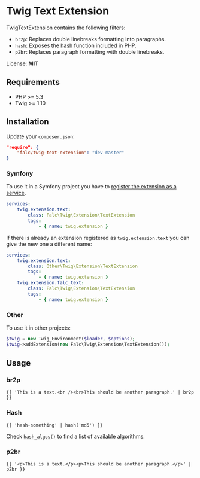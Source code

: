 # Twig Text Extension

TwigTextExtension contains the following filters:

* `br2p`: Replaces double linebreaks formatting into paragraphs.
* `hash`: Exposes the [hash](http://www.php.net/manual/en/function.hash.php) function included in PHP.
* `p2br`: Replaces paragraph formatting with double linebreaks.

License: **MIT**

## Requirements

* PHP >= 5.3
* Twig >= 1.10

## Installation

Update your `composer.json`:

```json
"require": {
    "falc/twig-text-extension": "dev-master"
}
```

### Symfony

To use it in a Symfony project you have to [register the extension as a service](http://symfony.com/doc/current/cookbook/templating/twig_extension.html#register-an-extension-as-a-service).

```yaml
services:
    twig.extension.text:
        class: Falc\Twig\Extension\TextExtension
        tags:
            - { name: twig.extension }
```

If there is already an extension registered as `twig.extension.text` you can give the new one a different name:

```yaml
services:
    twig.extension.text:
        class: Other\Twig\Extension\TextExtension
        tags:
            - { name: twig.extension }
    twig.extension.falc_text:
        class: Falc\Twig\Extension\TextExtension
        tags:
            - { name: twig.extension }
```

### Other

To use it in other projects:

```php
$twig = new Twig_Environment($loader, $options);
$twig->addExtension(new Falc\Twig\Extension\TextExtension());
```

## Usage

### br2p

```
{{ 'This is a text.<br /><br>This should be another paragraph.' | br2p }}
```

### Hash

```
{{ 'hash-something' | hash('md5') }}
```

Check [`hash_algos()`](http://www.php.net/manual/en/function.hash-algos.php) to find a list of available algorithms.

### p2br

```
{{ '<p>This is a text.</p><p>This should be another paragraph.</p>' | p2br }}
```
